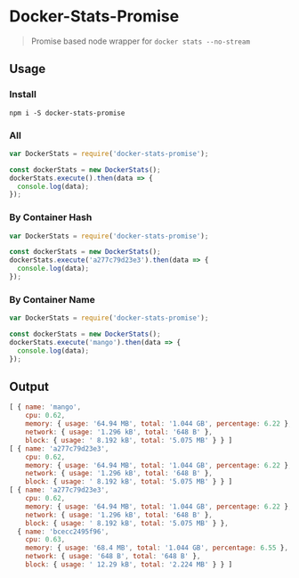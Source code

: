 Docker-Stats-Promise
===

> Promise based node wrapper for `docker stats --no-stream`

## Usage

### Install

`npm i -S docker-stats-promise`

### All
```js
var DockerStats = require('docker-stats-promise');

const dockerStats = new DockerStats();
dockerStats.execute().then(data => {
  console.log(data);
});
```

### By Container Hash
```js
var DockerStats = require('docker-stats-promise');

const dockerStats = new DockerStats();
dockerStats.execute('a277c79d23e3').then(data => {
  console.log(data);
});
```

### By Container Name
```js
var DockerStats = require('docker-stats-promise');

const dockerStats = new DockerStats();
dockerStats.execute('mango').then(data => {
  console.log(data);
});
```

## Output

```js
[ { name: 'mango',
    cpu: 0.62,
    memory: { usage: '64.94 MB', total: '1.044 GB', percentage: 6.22 },
    network: { usage: '1.296 kB', total: '648 B' },
    block: { usage: ' 8.192 kB', total: '5.075 MB' } } ]
[ { name: 'a277c79d23e3',
    cpu: 0.62,
    memory: { usage: '64.94 MB', total: '1.044 GB', percentage: 6.22 },
    network: { usage: '1.296 kB', total: '648 B' },
    block: { usage: ' 8.192 kB', total: '5.075 MB' } } ]
[ { name: 'a277c79d23e3',
    cpu: 0.62,
    memory: { usage: '64.94 MB', total: '1.044 GB', percentage: 6.22 },
    network: { usage: '1.296 kB', total: '648 B' },
    block: { usage: ' 8.192 kB', total: '5.075 MB' } },
  { name: 'bcecc2495f96',
    cpu: 0.63,
    memory: { usage: '68.4 MB', total: '1.044 GB', percentage: 6.55 },
    network: { usage: '648 B', total: '648 B' },
    block: { usage: ' 12.29 kB', total: '2.224 MB' } } ]
```

